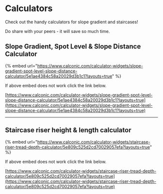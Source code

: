 # Calculators

Check out the handy calculators for slope gradient and staircases!

Do share with your peers - it will save so much time.



## Slope Gradient, Spot Level & Slope Distance Calculator

{% embed url="https://www.calconic.com/calculator-widgets/slope-gradient-spot-level-slope-distance-calculator/5e1ae4384c58a20029d3b1c1?layouts=true" %}

If above embed does not work click the link below.

[https://www.calconic.com/calculator-widgets/slope-gradient-spot-level-slope-distance-calculator/5e1ae4384c58a20029d3b1c1?layouts=true](https://www.calconic.com/calculator-widgets/slope-gradient-spot-level-slope-distance-calculator/5e1ae4384c58a20029d3b1c1?layouts=true)

***

## Staircase riser height & length calculator

{% embed url="https://www.calconic.com/calculator-widgets/staircase-riser-tread-depth-calculator/5e809c525d2cd70029057efa?layouts=true" %}

If above embed does not work click the link below.

[https://www.calconic.com/calculator-widgets/staircase-riser-tread-depth-calculator/5e809c525d2cd70029057efa?layouts=true](https://www.calconic.com/calculator-widgets/staircase-riser-tread-depth-calculator/5e809c525d2cd70029057efa?layouts=true)
